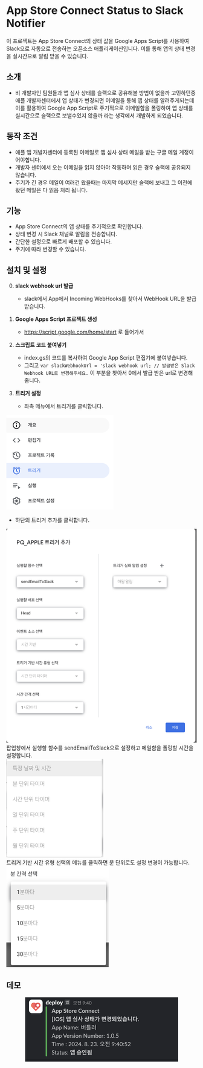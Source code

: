 # App Store Connect Status to Slack Notifier

이 프로젝트는 App Store Connect의 상태 값을 Google Apps Script를 사용하여 Slack으로 자동으로 전송하는 오픈소스 애플리케이션입니다. 이를 통해 앱의 상태 변경을 실시간으로 알림 받을 수 있습니다.

## 소개
- 비 개발자인 팀원들과 앱 심사 상태를 슬랙으로 공유해볼 방법이 없을까 고민하던중 애플 개발자센터에서 앱 상태가 변경되면 이메일을 통해 앱 상태를 알려주게되는데 이를 활용하여 Google App Script로 주기적으로 이메일함을 폴링하여 앱 상태를 실시간으로 슬랙으로 보낼수있지 않을까 라는 생각에서 개발하게 되었습니다.

## 동작 조건
  - 애플 앱 개발자센터에 등록된 이메일로 앱 심사 상태 메일을 받는 구글 메일 계정이어야합니다.
  - 개발자 센터에서 오는 이메일을 읽지 않아야 작동하며 읽은 경우 슬랙에 공유되지 않습니다.
  - 주기가 긴 경우 메일이 여러건 왔을때는 마지막 메세지만 슬랙에 보내고 그 이전에 왔던 메일은 다 읽음 처리 됩니다.

## 기능

- App Store Connect의 앱 상태를 주기적으로 확인합니다.
- 상태 변경 시 Slack 채널로 알림을 전송합니다.
- 간단한 설정으로 빠르게 배포할 수 있습니다.
- 주기에 따라 변경할 수 있습니다. 

## 설치 및 설정
0. **slack webhook url 발급**
   - slack에서 App에서 Incoming WebHooks를 찾아서 WebHook URL을 발급받습니다.

1. **Google Apps Script 프로젝트 생성**
   - https://script.google.com/home/start 로 들어가서 

2. **스크립트 코드 붙여넣기**
   - index.gs의 코드를 복사하여 Google App Script 편집기에 붙여넣습니다.
   - 그리고 ```var slackWebhookUrl = 'slack webhook url; // 발급받은 Slack Webhook URL로 변경해주세요.``` 이 부분을 찾아서 0에서 발급 받은 url로 변경해줍니다.

3. **트리거 설정**

   - 좌측 메뉴에서 트리거를 클릭합니다.
  <div align="left">
    <img src="https://github.com/Ko-Dean/appstore-status-appscript/blob/develop/images/appscript_menu.png" alt="대체 텍스트" />
</div>


  - 하단의 트리거 추가를 클릭합니다.
   <div align="left">
    <img src="https://github.com/Ko-Dean/appstore-status-appscript/blob/develop/images/triggers.png" alt="대체 텍스트" />
</div>
팝업창에서 실행할 함수를 sendEmailToSlack으로 설정하고 메일함을 폴링할 시간을 설정합니다. 
   <div align="left">
    <img src="https://github.com/Ko-Dean/appstore-status-appscript/blob/develop/images/triggers_time_type.png" alt="대체 텍스트" />
</div>
트리거 기반 시간 유형 선택의 메뉴를 클릭하면 분 단위로도 설정 변경이 가능합니다.
   <div align="left">
    <img src="https://github.com/Ko-Dean/appstore-status-appscript/blob/develop/images/trigger_time_repeat.png" alt="대체 텍스트" />
</div>


## 데모
<div align="center">
    <img src="https://github.com/Ko-Dean/appstore-status-appscript/blob/develop/images/demo.png" alt="대체 텍스트" />
</div>
